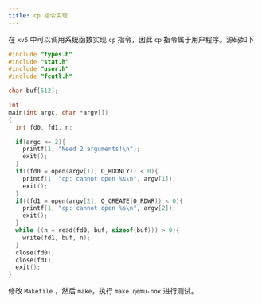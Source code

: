 ```yaml
---
title: cp 指令实现
---
```


在 `xv6` 中可以调用系统函数实现 `cp` 指令，因此 `cp` 指令属于用户程序。源码如下

```c
#include "types.h"
#include "stat.h"
#include "user.h"
#include "fcntl.h"

char buf[512];

int
main(int argc, char *argv[])
{
  int fd0, fd1, n;

  if(argc <= 2){
    printf(1, "Need 2 arguments!\n");
    exit();
  }
  if((fd0 = open(argv[1], O_RDONLY)) < 0){
    printf(1, "cp: cannot open %s\n", argv[1]);
    exit();
  }
  if((fd1 = open(argv[2], O_CREATE|O_RDWR)) < 0){
    printf(1, "cp: cannot open %s\n", argv[2]); 
    exit();
  }  
  while ((n = read(fd0, buf, sizeof(buf))) > 0){
    write(fd1, buf, n);
  }
  close(fd0);
  close(fd1);
  exit();
}

```

修改 `Makefile` ，然后 `make`，执行 `make qemu-nox` 进行测试。